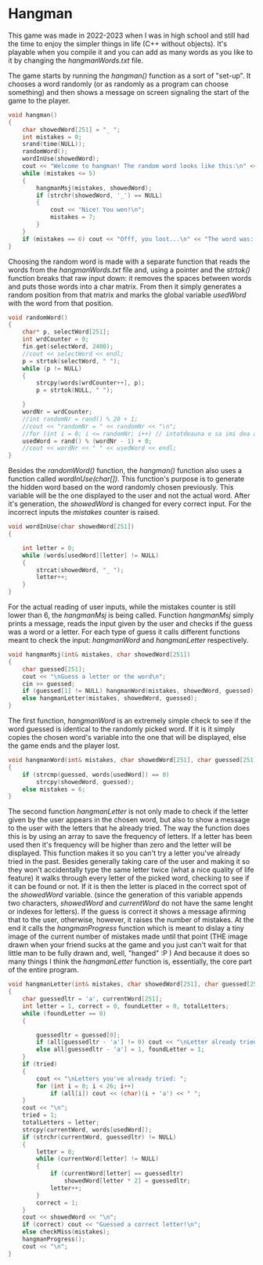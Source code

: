 # Hangman 
This game was made in 2022-2023 when I was in high school and still had the time to enjoy the simpler things in life (C++ without objects). It's playable when you compile it and you can add as many words as you like to it by changing the _hangmanWords.txt_ file.

The game starts by running the *hangman()* function as a sort of "set-up". It chooses a word randomly (or as randomly as a program can choose something) and then shows a message on screen signaling the start of the game to the player.

```cpp
void hangman()
{
	char showedWord[251] = "_ ";
	int mistakes = 0;
	srand(time(NULL));
	randomWord();
	wordInUse(showedWord);
	cout << "Welcome to hangman! The random word looks like this:\n" << showedWord;
	while (mistakes <= 5)
	{
		hangmanMsj(mistakes, showedWord);
		if (strchr(showedWord, '_') == NULL)
		{
			cout << "Nice! You won!\n";
			mistakes = 7;
		}
	}
	if (mistakes == 6) cout << "Offf, you lost...\n" << "The word was: " << words[usedWord] << "\n";
}
```

Choosing the random word is made with a separate function that reads the words from the *hangmanWords.txt* file and, using a pointer and the *strtok()* function breaks that raw input down: it removes the spaces between words and puts those words into a char matrix. From then it simply generates a random position from that matrix and marks the global variable *usedWord* with the word from that position.

```cpp
void randomWord()
{
	char* p, selectWord[251];
	int wrdCounter = 0;
	fin.get(selectWord, 2400);
	//cout << selectWord << endl;
	p = strtok(selectWord, " ");
	while (p != NULL)
	{
		strcpy(words[wrdCounter++], p);
		p = strtok(NULL, " ");

	}
	wordNr = wrdCounter;
	//int randomNr = rand() % 20 + 1;
	//cout << "randomNr = " << randomNr << "\n";
	//for (int i = 0; i <= randomNr; i++) // intotdeauna o sa imi dea acelasi cuvant idk how to fix it fr
	usedWord = rand() % (wordNr - 1) + 0;
	//cout << wordNr << " " << usedWord << endl;
}
```

Besides the *randomWord()* function, the *hangman()* function also uses a function called *wordInUse(char[])*.
This function's purpose is to generate the hidden word based on the word randomly chosen previously. This variable will be the one displayed to the user and not the actual word.
After it's generation, the *showedWord* is changed for every correct input. For the incorrect inputs the *mistakes* counter is raised.

```cpp
void wordInUse(char showedWord[251])
{

	int letter = 0;
	while (words[usedWord][letter] != NULL)
	{
		strcat(showedWord, "_ ");
		letter++;
	}
}
```

For the actual reading of user inputs, while the mistakes counter is still lower than 6, the *hangmanMsj* is being called.
Function *hangmanMsj* simply prints a message, reads the input given by the user and checks
if the guess was a word or a letter. For each type of guess it calls different functions meant to check the input: 
*hangmanWord* and *hangmanLetter* respectively.

```cpp
void hangmanMsj(int& mistakes, char showedWord[251])
{
	char guessed[251];
	cout << "\nGuess a letter or the word\n";
	cin >> guessed;
	if (guessed[1] != NULL) hangmanWord(mistakes, showedWord, guessed);
	else hangmanLetter(mistakes, showedWord, guessed);
}
```

The first function, *hangmanWord* is an extremely simple check 
to see if the word guessed is identical to the randomly picked word.
If it is it simply copies the chosen word's variable into the one that will be displayed,
else the game ends and the player lost.

```cpp
void hangmanWord(int& mistakes, char showedWord[251], char guessed[251])
{
	if (strcmp(guessed, words[usedWord]) == 0)
		strcpy(showedWord, guessed);
	else mistakes = 6;
}
```

The second function *hangmanLetter* is not only made to check if the 
letter given by the user appears in the chosen word, but also to show a 
message to the user with the letters that he already tried. The way the function does this
is by using an array to save the frequency of letters. If a letter has been used then
it's frequency will be higher than zero and the letter will be displayed.
This function makes it so you can't try a letter you've already tried in the past.
Besides generally taking care of the user and making
it so they won't accidentally type the same letter twice (what a nice quality of life feature)
it walks through every letter of the picked word, checking to see if it can be found or not.
If it is then the letter is placed in the correct spot of the *showedWord* variable. (since the generation of 
this variable appends two characters, *showedWord* and *currentWord* do not have the same lenght or
indexes for letters). If the guess is correct it shows a message afirming that to 
the user, otherwise, however, it raises the number of mistakes. At the end it calls the *hangmanProgress* function
which is meant to dislay a tiny image of the current number of mistakes made until that point 
(THE image drawn when your friend sucks at the game and you just can't wait for that little man to be fully
drawn and, well, "hanged" :P )
And because it does so many things I think the *hangmanLetter* function is, essentially, the core part of the
entire program.

```cpp
void hangmanLetter(int& mistakes, char showedWord[251], char guessed[251])
{
	char guessedltr = 'a', currentWord[251];
	int letter = 1, correct = 0, foundLetter = 0, totalLetters;
	while (foundLetter == 0)
	{

		guessedltr = guessed[0];
		if (all[guessedltr - 'a'] != 0) cout << "\nLetter already tried, try another one: ", cin >> guessed[0];
		else all[guessedltr - 'a'] = 1, foundLetter = 1;
	}
	if (tried)
	{
		cout << "\nLetters you've already tried: ";
		for (int i = 0; i < 26; i++)
			if (all[i]) cout << (char)(i + 'a') << " ";
	}
	cout << "\n";
	tried = 1;
	totalLetters = letter;
	strcpy(currentWord, words[usedWord]);
	if (strchr(currentWord, guessedltr) != NULL)
	{
		letter = 0;
		while (currentWord[letter] != NULL)
		{
			if (currentWord[letter] == guessedltr)
				showedWord[letter * 2] = guessedltr;
			letter++;
		}
		correct = 1;
	}
	cout << showedWord << "\n";
	if (correct) cout << "Guessed a correct letter!\n";
	else checkMiss(mistakes);
	hangmanProgress();
	cout << "\n";
}
```